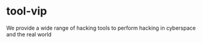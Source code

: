 # tool-vip
We provide a wide range of hacking tools to perform hacking in cyberspace and the real world 
